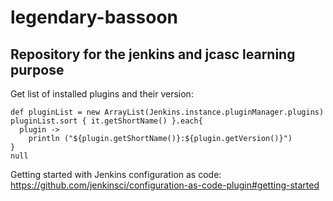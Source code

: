 # legendary-bassoon

## Repository for the jenkins and jcasc learning purpose

Get list of installed plugins and their version:
```
def pluginList = new ArrayList(Jenkins.instance.pluginManager.plugins)
pluginList.sort { it.getShortName() }.each{
  plugin -> 
    println ("${plugin.getShortName()}:${plugin.getVersion()}")
}
null
```

Getting started with Jenkins configuration as code:  https://github.com/jenkinsci/configuration-as-code-plugin#getting-started
